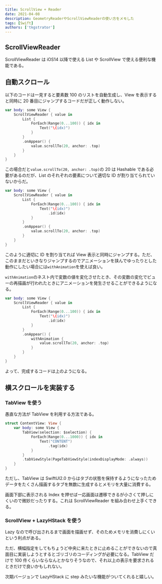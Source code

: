 ```yaml
---
title: ScrollView + Reader
date: 2021-04-08
description: GeometryReaderやScrollViewReaderの使い方をメモした
tags: [Swift]
authors: ['tkgstrator']
---
```


## ScrollViewReader

ScrollViewReader は iOS14 以降で使える List や ScrollView で使える便利な機能である。

## 自動スクロール

以下のコードは一見すると要素数 100 のリストを自動生成し、View を表示すると同時に 20 番目にジャンプするコードだが正しく動作しない。

```swift
var body: some View {
    ScrollViewReader { value in
        List {
            ForEach(Range(0...100)) { idx in
                Text("\(idx)")
            }
        }
        .onAppear() {
            value.scrollTo(20, anchor: .top)
        }
    }
}
```

この場合だと`value.scrollTo(20, anchor: .top)`の 20 は Hashable である必要があるのだが、List のそれぞれの要素について適切な ID が割り当てられていないからだ。

```swift
var body: some View {
    ScrollViewReader { value in
        List {
            ForEach(Range(0...100)) { idx in
                Text("\(idx)")
                    .id(idx)
            }
        }
        .onAppear() {
            value.scrollTo(20, anchor: .top)
        }
    }
}
```

このように適切に ID を割り当てれば View 表示と同時にジャンプする。ただ、このままだといきなりジャンプするのでアニメーションを挟んでゆったりとした動作にしたい場合には`withAnimation`を使えば良い。

`withAnimation`のネスト内で変数の値を変化させたとき、その変数の変化でビューの再描画が行われたときにアニメーションを発生させることができるようになる。

```swift
var body: some View {
    ScrollViewReader { value in
        List {
            ForEach(Range(0...100)) { idx in
                Text("\(idx)")
                    .id(idx)
            }
        }
        .onAppear() {
            withAnimation {
                value.scrollTo(20, anchor: .top)
            }
        }
    }
}
```

よって、完成するコードは上のようになる。

## 横スクロールを実装する

### TabView を使う

愚直な方法が TabView を利用する方法である。

```swift
struct ContentView: View {
    var body: some View {
        TabView(selection: $selection) {
            ForEach(Range(0...1000)) { idx in
                Text("CONTENT")
                    .tag(idx)
            }
        }
        .tabViewStyle(PageTabViewStyle(indexDisplayMode: .always))
    }
}
```

ただし、TabView は SwiftUI2.0 からはタブの状態を保持するようになったためデータをたくさん描画するタブを無数に生成するとメモリを大量に消費する。

画面下部に表示される Index を押せば一応画面は遷移できるが小さくて押しにくいので微妙だったりする。これは ScrollViewReader を組み合わせ上手くできる。

### ScrollView + LazyHStack を使う

Lazy なので呼び出されるまで画面を描画せず、そのためメモリを消費しにくいという利点がある。

ただ、横幅指定をしてもちょうど中央に来たときに止めることができないので真面目に実装しようとするとゴリゴリのコーディングが必要になる。TabView だけで 100 件くらいならなんとかなりそうなので、それ以上の表示を要求されるときだけで良いかもしれない。

次期バージョンで LazyHStack に step みたいな機能がついてくれると嬉しい。
